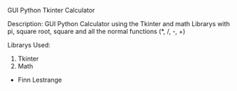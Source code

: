 GUI Python Tkinter Calculator

Description:
GUI Python Calculator using the Tkinter and math Librarys with pi, 
square root, square and all the normal functions (*, /, -, +)

Librarys Used:
1. Tkinter
2. Math

 - Finn Lestrange
